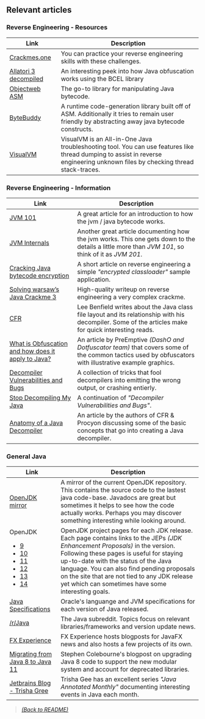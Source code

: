 ## Relevant articles

### Reverse Engineering - Resources

| Link  | Description |
|-------|-------------|
| [Crackmes.one](https://crackmes.one/lasts) | You can practice your reverse engineering skills with these challenges. |
| [Allatori 3 decompiled](https://github.com/netindev/Allatori-v3.0) | An interesting peek into how Java obfuscation works using the BCEL library |
| [Objectweb ASM](https://asm.ow2.io/) | The go-to library for manipulating Java bytecode. |
| [ByteBuddy](http://bytebuddy.net/) | A runtime code-generation library built off of ASM. Additionally it tries to remain user friendly by abstracting away java bytecode constructs. |
| [VisualVM](https://github.com/oracle/visualvm) | VisualVM is an All-in-One Java troubleshooting tool. You can use features like thread dumping to assist in reverse engineering unknown files by checking thread stack-traces. |

### Reverse Engineering - Information

| Link  | Description |
|-------|-------------|
| [JVM 101](https://blog.takipi.com/jvm-architecture-101-get-to-know-your-virtual-machine/) | A great article for an introduction to how the jvm / java bytecode works. |
| [JVM Internals](http://blog.jamesdbloom.com/JVMInternals.html) | Another great article documenting how the jvm works. This one gets down to the details a little more than _JVM 101_, so think of it as _JVM 201_. | 
| [Cracking Java bytecode encryption](https://www.javaworld.com/article/2077342/core-java/cracking-java-byte-code-encryption.html) | A short article on reverse engineering a simple *"encrypted classloader"* sample application. |
| [Solving warsaw’s Java Crackme 3](http://blog.rewolf.pl/blog/?p=856) | High-quality writeup on reverse engineering a very complex crackme. |
| [CFR](http://benf.org/other/cfr/) | Lee Benfield writes about the Java class file layout and its relationship with his decompiler. Some of the articles make for quick interesting reads. |
| [What is Obfuscation and how does it apply to Java?](https://www.preemptive.com/obfuscation) | An article by PreEmptive _(DashO and Dotfuscator team)_ that covers some of the common tactics used by obfuscators with illustrative example graphics. |
| [Decompiler Vulnerabilities and Bugs](https://github.com/Janmm14/decompiler-vulnerabilities-and-bugs) | A collection of tricks that fool decompilers into emitting the wrong output, or crashing entierly. |
| [Stop Decompiling My Java](https://github.com/ItzSomebody/StopDecompilingMyJava) | A continuation of _"Decompiler Vulnerabilities and Bugs"_. |
| [Anatomy of a Java Decompiler](https://accu.org/index.php/journals/1850) | An article by the authors of CFR & Procyon discussing some of the basic concepts that go into creating a Java decompiler. |

### General Java

| Link  | Description |
|-------|-------------|
| [OpenJDK mirror](https://github.com/md-5/OpenJDK) | A mirror of the current OpenJDK repository. This contains the source code to the lastest java code-base. Javadocs are great but sometimes it helps to see how the code actually works. Perhaps you may discover something interesting while looking around. |
| OpenJDK <ul><li>[9](http://openjdk.java.net/projects/jdk9/)</li><li>[10](http://openjdk.java.net/projects/jdk/10/)</li><li>[11](http://openjdk.java.net/projects/jdk/11/)</li><li>[12](http://openjdk.java.net/projects/jdk/12/)</li><li>[13](http://openjdk.java.net/projects/jdk/13/)</li><li>[14](http://openjdk.java.net/projects/jdk/14/)</li></ul>| OpenJDK project pages for each JDK release. Each page contains links to the JEPs _(JDK Enhancement Proposals)_ in the version. Following these pages is useful for staying up-to-date with the status of the Java language. You can also find pending proposals on the site that are not tied to any JDK release yet which can sometimes have some interesting goals. |
| [Java Specifications](https://docs.oracle.com/javase/specs/) | Oracle's languange and JVM specifications for each version of Java released. |
| [/r/Java](https://www.reddit.com/r/java/) | The Java subreddit. Topics focus on relevant libraries/frameworks and version update news. |
| [FX Experience](http://fxexperience.com/) | FX Experience hosts blogposts for JavaFX news and also hosts a few projects of its own. |
| [Migrating from Java 8 to Java 11](https://blog.joda.org/2018/09/from-java-8-to-java-11.html) | Stephen Colebourne's blogpost on upgrading Java 8 code to support the new modular system and account for deprecated libraries. |
| [Jetbrains Blog - Trisha Gree](https://blog.jetbrains.com/idea/author/trishagee/) | Trisha Gee has an excellent series _"Java Annotated Monthly"_ documenting interesting events in Java each month. |

> [_(Back to README)_](README.md)
